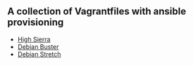 ## A collection of Vagrantfiles with ansible provisioning

* [High Sierra](../master/high-sierra)
* [Debian Buster](../master/buster)
* [Debian Stretch](../master/stretch)


